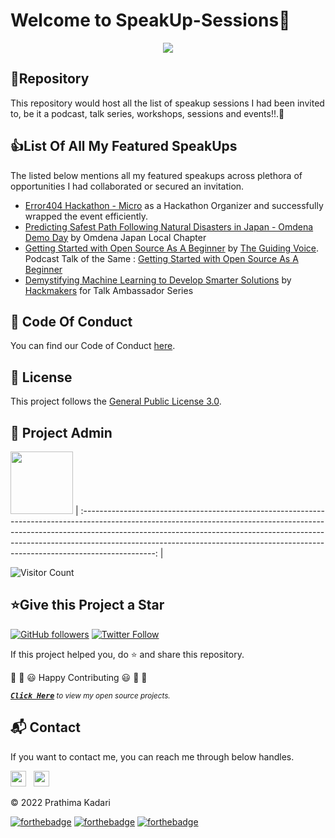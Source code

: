 # Welcome to SpeakUp-Sessions👋

<p align="center">
<img src="https://github.com/prathimacode-hub/prathimacode-hub/blob/main/Cover%20Photos/SpeakUp-Sessions.png"></a>
</p>


<h2>📌Repository</h2>

This repository would host all the list of speakup sessions I had been invited to, be it a podcast, talk series, workshops, sessions and events!!.🚀


<h2>👍List Of All My Featured SpeakUps</h2>

The listed below mentions all my featured speakups across plethora of opportunities I had collaborated or secured an invitation. 

- [Error404 Hackathon - Micro](https://github.com/prathimacode-hub/prathimacode-hub/blob/main/Hackathons/Error404%20Hackathon%20-%20Hackathon%20Organizer%20by%20Micro/Error404-Hackathon-Image.png) as a Hackathon Organizer and successfully wrapped the event efficiently.
- [Predicting Safest Path Following Natural Disasters in Japan - Omdena Demo Day](https://www.youtube.com/watch?v=7tRjSefHP0w) by Omdena Japan Local Chapter
- [Getting Started with Open Source As A Beginner](https://www.youtube.com/watch?v=4197n5XQX5k) by [The Guiding Voice](https://theguidingvoice.podbean.com/). <br>
  Podcast Talk of the Same : [Getting Started with Open Source As A Beginner](https://theguidingvoice.podbean.com/e/prathimakadari/)
- [Demystifying Machine Learning to Develop Smarter Solutions](https://www.youtube.com/watch?v=fOCmCr7z9XQ) by [Hackmakers](https://hackmakers.com/) for Talk Ambassador Series


<h2>📜 Code Of Conduct</h2>

You can find our Code of Conduct [here](https://github.com/prathimacode-hub/SpeakUp-Sessions/blob/main/CODE_OF_CONDUCT.md).


<h2>📝 License</h2>  

This project follows the [General Public License 3.0](https://github.com/prathimacode-hub/SpeakUp-Sessions/blob/main/LICENSE).


<h2>🙂 Project Admin</h2>

<a href="https://github.com/prathimacode-hub"><img src="https://github.com/prathimacode-hub/prathimacode-hub/blob/main/Prathima%20updated%20profile%20pic.jpg" width=100px height=100px /></a>
| :------------------------------------------------------------------------------------------------------------------------------------------------------------------------------------------------------------------------------------------------------------------------------------------------------------------------------------------: |

![Visitor Count](https://profile-counter.glitch.me/{prathimacode-hub}/count.svg)


<h2>⭐Give this Project a Star</h2>

[![GitHub followers](https://img.shields.io/github/followers/prathimacode-hub.svg?label=Follow%20@prathimacode-hub&style=social)](https://github.com/prathimak88/)  [![Twitter Follow](https://img.shields.io/twitter/follow/prathimak88?style=social)](https://twitter.com/prathimak88)

If this project helped you, do ⭐ and share this repository.

🎉 🎊 😃 Happy Contributing 😃 🎊 🎉

<!-- <sup><kbd>***[Click Here](https://github.com/prathimacode-hub/prathimacode-hub/blob/main/Projects/OpenSource-Projects.md)***</kbd> *to view my open source projects and</sup>*  <sup><kbd>***[Get In](https://github.com/prathimacode-hub/prathimacode-hub/blob/main/GitHub%20Projects/Learning-Projects.md)***</kbd> *for learning projects.</sup>* <br>
</td> -->

<sup><kbd>***[Click Here](https://github.com/prathimacode-hub/prathimacode-hub/blob/main/GitHub%20Projects/OpenSource-Projects.md)***</kbd> *to view my open source projects.</sup>* <br>


<h2>📬 Contact</h2>

If you want to contact me, you can reach me through below handles.

<a href="https://twitter.com/prathimak88"><img src="https://upload.wikimedia.org/wikipedia/fr/thumb/c/c8/Twitter_Bird.svg/1200px-Twitter_Bird.svg.png" width="25"></img></a>&nbsp;&nbsp; <a href="https://www.linkedin.com/in/prathima-kadari/"><img src="https://www.felberpr.com/wp-content/uploads/linkedin-logo.png" width="25"></img></a>

© 2022 Prathima Kadari


[![forthebadge](https://forthebadge.com/images/badges/built-with-love.svg)](https://forthebadge.com) [![forthebadge](https://forthebadge.com/images/badges/built-by-developers.svg)](https://forthebadge.com) [![forthebadge](https://forthebadge.com/images/badges/built-with-swag.svg)](https://forthebadge.com) 

